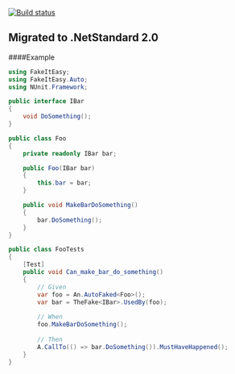 [![Build status](https://ci.appveyor.com/api/projects/status/h2iirqumti2wfd22/branch/master?svg=true)](https://ci.appveyor.com/project/jamiehumphries/fakeiteasy-auto/branch/master)

## Migrated to .NetStandard 2.0

####Example

```csharp
using FakeItEasy;
using FakeItEasy.Auto;
using NUnit.Framework;

public interface IBar
{
    void DoSomething();
}

public class Foo
{
    private readonly IBar bar;

    public Foo(IBar bar)
    {
        this.bar = bar;
    }

    public void MakeBarDoSomething()
    {
        bar.DoSomething();
    }
}

public class FooTests
{
    [Test]
    public void Can_make_bar_do_something()
    {
        // Given
        var foo = An.AutoFaked<Foo>();
        var bar = TheFake<IBar>.UsedBy(foo);
        
        // When
        foo.MakeBarDoSomething();
        
        // Then
        A.CallTo(() => bar.DoSomething()).MustHaveHappened();
    }
}
```
